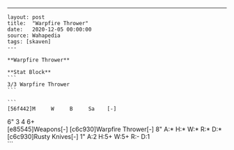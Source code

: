 ---
    layout: post
    title:  "Warpfire Thrower"
    date:   2020-12-05 00:00:00
    source: Wahapedia
    tags: [skaven]
    ---
    
    **Warpfire Thrower**
    
    **Stat Block**
    ```
    3/3 Warpfire Thrower
    ```
    
    ```
    [56f442]M     W     B     Sa    [-]
6"    3     4     6+    
[e85545]Weapons[-]
[c6c930]Warpfire Thrower[-]
8"     A:*    H:*    W:*    R:*    D:*   
[c6c930]Rusty Knives[-]
1"     A:2    H:5+   W:5+   R:-    D:1   
    ```
    
    
    